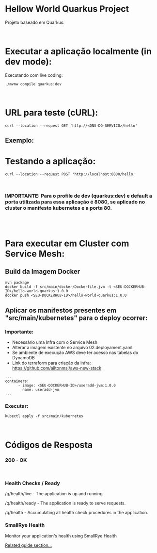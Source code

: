 # Hellow World Quarkus Project

Projeto baseado em Quarkus. 

<br >

# Executar a aplicação localmente (in dev mode):

Executando com live coding:
```shell script
./mvnw compile quarkus:dev
```

<br >

# URL para teste (cURL):
```shell script
curl --location --request GET 'http://<DNS-DO-SERVICO>/hello'
```

## Exemplo:
# Testando a aplicação:
```shell script
curl --location --request POST 'http://localhost:8080/hello'
```

<br >

### IMPORTANTE: Para o profile de dev (quarkus:dev) e default a porta utilizada para essa aplicação é 8080, se aplicado no cluster o manifesto kubernetes e a porta 80.

<br >
<br >

# Para executar em Cluster com Service Mesh:

## Build da Imagem Docker
```
mvn package
docker build -f src/main/docker/Dockerfile.jvm -t <SEU-DOCKERHUB-ID>/hello-world-quarkus:1.0.0 .
docker push <SEU-DOCKERHUB-ID>/hello-world-quarkus:1.0.0
```

## Aplicar os manifestos presentes em "src/main/kubernetes" para o deploy ocorrer:
### Importante:
- Necessário uma Infra com o Service Mesh
- Alterar a imagem existente no arquivo 02.deployament.yaml
- Se ambiente de execução AWS deve ter acesso nas tabelas do DynamoDB
- Link do terraform para criação da infra: https://github.com/ailtonmsj/aws-new-stack
```
...
containers:
      - image: <SEU-DOCKERHUB-ID>/useradd-jvm:1.0.0
        name: useradd-jvm
...
```

### Executar:
```
kubectl apply -f src/main/kubernetes
```

<br >

# Códigos de Resposta

### 200 - OK

<br />

### Health Checks / Ready

/q/health/live - The application is up and running.

/q/health/ready - The application is ready to serve requests.

/q/health - Accumulating all health check procedures in the application.


### SmallRye Health

Monitor your application's health using SmallRye Health

[Related guide section...](https://quarkus.io/guides/smallrye-health)